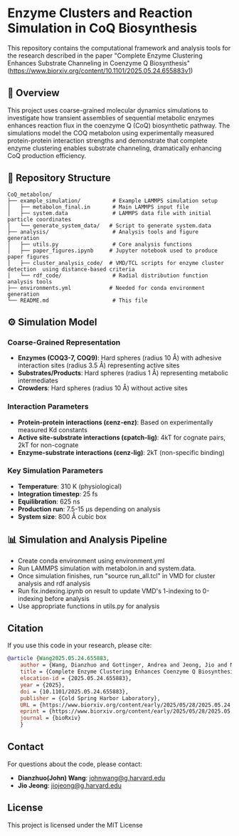 # Enzyme Clusters and Reaction Simulation in CoQ Biosynthesis

This repository contains the computational framework and analysis tools for the research described in the paper "Complete Enzyme Clustering Enhances Substrate Channeling in Coenzyme Q Biosynthesis" (https://www.biorxiv.org/content/10.1101/2025.05.24.655883v1) 

## 📖 Overview

This project uses coarse-grained molecular dynamics simulations to investigate how transient assemblies of sequential metabolic enzymes enhances reaction flux in the coenzyme Q (CoQ) biosynthetic pathway. The simulations model the COQ metabolon using experimentally measured protein-protein interaction strengths and demonstrate that complete enzyme clustering enables substrate channeling, dramatically enhancing CoQ production efficiency.

## 📁 Repository Structure
```
CoQ_metabolon/
├── example_simulation/          # Example LAMMPS simulation setup
│   ├── metabolon_final.in       # Main LAMMPS input file
│   ├── system.data              # LAMMPS data file with initial particle coordinates
│   └── generate_system_data/   # Script to generate system.data
├── analysis/                    # Analysis tools and figure generation
│   ├── utils.py                 # Core analysis functions 
│   ├── paper_figures.ipynb     # Jupyter notebook used to produce paper figures
│   ├── cluster_analysis_code/  # VMD/TCL scripts for enzyme cluster detection  using distance-based criteria
│   └── rdf_code/                # Radial distribution function analysis tools
├── environments.yml			# Needed for conda environment generation
└── README.md                    # This file
```

## ⚙️ Simulation Model

### Coarse-Grained Representation
- **Enzymes (COQ3-7, COQ9)**: Hard spheres (radius 10 Å) with adhesive interaction sites (radius 3.5 Å) representing active sites
- **Substrates/Products**: Hard spheres (radius 1 Å) representing metabolic intermediates
- **Crowders**: Hard spheres (radius 10 Å) without active sites

### Interaction Parameters
- **Protein-protein interactions (εenz-enz)**: Based on experimentally measured Kd constants
- **Active site-substrate interactions (εpatch-lig)**: 4kT for cognate pairs, 2kT for non-cognate
- **Enzyme-substrate interactions (εenz-lig)**: 2kT (non-specific binding)

### Key Simulation Parameters
- **Temperature**: 310 K (physiological)
- **Integration timestep**: 25 fs
- **Equilibration**: 625 ns
- **Production run**: 7.5-15 μs depending on analysis
- **System size**: 800 Å cubic box

## 📊 Simulation and Analysis Pipeline

- Create conda environment using environment.yml
- Run LAMMPS simulation with metabolon.in and system.data. 
- Once simulation finishes, run "source run_all.tcl" in VMD for cluster analysis and rdf analysis
- Run fix.indexing.ipynb on result to update VMD's 1-indexing to 0-indexing before analysis
- Use appropriate functions in utils.py for analysis

## Citation

If you use this code in your research, please cite:
```bibtex
@article {Wang2025.05.24.655883,
	author = {Wang, Dianzhuo and Gottinger, Andrea and Jeong, Jio and Nicoll, Callum R. and Liu, Junlang and Kadav, Tereza and Cecchini, Domiziana and Malatesta, Marco and Heck, Albert J.R. and Mattevi, Andrea and Shakhnovich, Eugene},
	title = {Complete Enzyme Clustering Enhances Coenzyme Q Biosynthesis via Substrate Channeling},
	elocation-id = {2025.05.24.655883},
	year = {2025},
	doi = {10.1101/2025.05.24.655883},
	publisher = {Cold Spring Harbor Laboratory},
	URL = {https://www.biorxiv.org/content/early/2025/05/28/2025.05.24.655883},
	eprint = {https://www.biorxiv.org/content/early/2025/05/28/2025.05.24.655883.full.pdf},
	journal = {bioRxiv}
    }
```
## Contact

For questions about the code, please contact:
- **Dianzhuo(John) Wang**: johnwang@g.harvard.edu
- **Jio Jeong**: jiojeong@g.harvard.edu 

## License

This project is licensed under the MIT License 